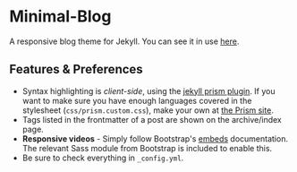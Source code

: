 Minimal-Blog
============

A responsive blog theme for Jekyll. You can see it in use [here](http://nickw.it).

## Features & Preferences

 * Syntax highlighting is *client-side*, using the [jekyll prism plugin](https://github.com/gmurphey/jekyll-prism-plugin). If you want to make sure you have enough languages covered in the stylesheet (`css/prism.custom.css`), make your own at [the Prism site](http://prismjs.com/download.html).
 * Tags listed in the frontmatter of a post are shown on the archive/index page.
 * __Responsive videos__ - Simply follow Bootstrap's [embeds](https://getbootstrap.com/docs/4.0/utilities/embed/) documentation. The relevant Sass module from Bootstrap is included to enable this.
 * Be sure to check everything in `_config.yml`.
